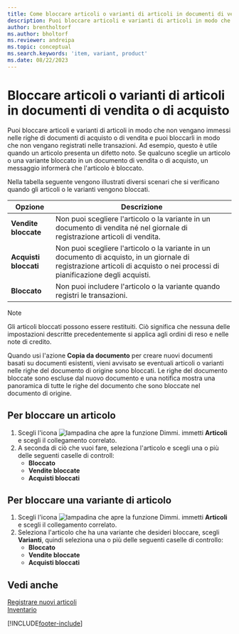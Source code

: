 ```yaml
---
title: Come bloccare articoli o varianti di articoli in documenti di vendita o di acquisto
description: Puoi bloccare articoli e varianti di articoli in modo che non vengano immessi nelle righe di documenti di acquisto o di vendita e non vengano registrati in una transazione.
author: brentholtorf
ms.author: bholtorf
ms.reviewer: andreipa
ms.topic: conceptual
ms.search.keywords: 'item, variant, product'
ms.date: 08/22/2023
---
```

# <a name="block-items-or-item-variants-from-sales-or-purchasing"></a>Bloccare articoli o varianti di articoli in documenti di vendita o di acquisto

Puoi bloccare articoli e varianti di articoli in modo che non vengano immessi nelle righe di documenti di acquisto o di vendita e puoi bloccarli in modo che non vengano registrati nelle transazioni. Ad esempio, questo è utile quando un articolo presenta un difetto noto. Se qualcuno sceglie un articolo o una variante bloccato in un documento di vendita o di acquisto, un messaggio informerà che l'articolo è bloccato.

Nella tabella seguente vengono illustrati diversi scenari che si verificano quando gli articoli o le varianti vengono bloccati.  

|Opzione|Descrizione|  
|--------------------|------------|  
|**Vendite bloccate**|Non puoi scegliere l'articolo o la variante in un documento di vendita né nel giornale di registrazione articoli di vendita.|  
|**Acquisti bloccati**|Non puoi scegliere l'articolo o la variante in un documento di acquisto, in un giornale di registrazione articoli di acquisto o nei processi di pianificazione degli acquisti.|  
|**Bloccato**|Non puoi includere l'articolo o la variante quando registri le transazioni.|  

> [!NOTE]
> Gli articoli bloccati possono essere restituiti. Ciò significa che nessuna delle impostazioni descritte precedentemente si applica agli ordini di reso e nelle note di credito.

Quando usi l'azione **Copia da documento** per creare nuovi documenti basati su documenti esistenti, vieni avvisato se eventuali articoli o varianti nelle righe del documento di origine sono bloccati. Le righe del documento bloccate sono escluse dal nuovo documento e una notifica mostra una panoramica di tutte le righe del documento che sono bloccate nel documento di origine.

## <a name="to-block-an-item"></a>Per bloccare un articolo

1. Scegli l'icona ![lampadina che apre la funzione Dimmi.](media/ui-search/search_small.png "Informazioni sull'operazione che si desidera eseguire") immetti **Articoli** e scegli il collegamento correlato.  
2. A seconda di ciò che vuoi fare, seleziona l'articolo e scegli una o più delle seguenti caselle di controll:
    * **Bloccato**
    * **Vendite bloccate**
    * **Acquisti bloccati**  

## <a name="to-block-an-item-variant"></a>Per bloccare una variante di articolo

1. Scegli l'icona ![lampadina che apre la funzione Dimmi.](media/ui-search/search_small.png "Informazioni sull'operazione che si desidera eseguire") immetti **Articoli** e scegli il collegamento correlato.  
2. Seleziona l'articolo che ha una variante che desideri bloccare, scegli **Varianti**, quindi seleziona una o più delle seguenti caselle di controllo:  
    * **Bloccato**
    * **Vendite bloccate**
    * **Acquisti bloccati**

## <a name="see-also"></a>Vedi anche

[Registrare nuovi articoli](inventory-how-register-new-items.md)  
[Inventario](inventory-manage-inventory.md)  

[!INCLUDE[footer-include](includes/footer-banner.md)]
